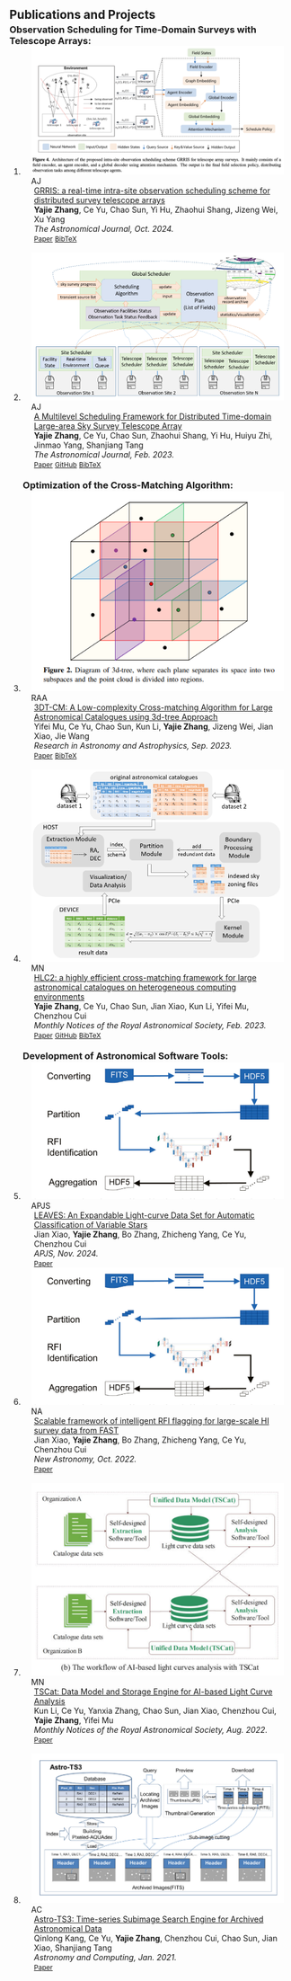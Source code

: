 <h2 id="publications" style="margin: 2px 0px -15px;">Publications and Projects</h2>
<br>
<h3 id="publications" style="margin: 2px 0px -15px;">Observation Scheduling for Time-Domain Surveys with Telescope Arrays: </h3>
<div class="publications">
<ol class="bibliography">


<li>
<div class="pub-row">

  <div class="col-sm-3 abbr" style="position: relative;padding-right: 15px;padding-left: 15px;">
    <img src="assets/img/AJ2.png" class="teaser img-fluid z-depth-1">
    <abbr class="badge">AJ</abbr>
  </div>

  <div class="col-sm-9" style="position: relative;padding-right: 15px;padding-left: 20px;">
    <div class="title"><a href="https://iopscience.iop.org/article/10.3847/1538-3881/ad77ab">GRRIS: a real-time intra-site observation scheduling scheme for distributed survey telescope arrays </a></div>
    <div class="author"><strong>Yajie Zhang</strong>, Ce Yu, Chao Sun, Yi Hu, Zhaohui Shang, Jizeng Wei, Xu Yang</div>
    <div class="periodical"><em>The Astronomical Journal, Oct. 2024.</em></div>
    <div class="links">
    <a href="https://iopscience.iop.org/article/10.3847/1538-3881/ad77ab" class="btn btn-sm z-depth-0" role="button" target="_blank" style="font-size:12px;">Paper</a>
      <a href="assets/files/IOPEXPORT_BIB.bib" class="btn btn-sm z-depth-0" role="button" target="_blank" style="font-size:12px;">BibTeX</a>
    </div> 
  </div>
</div>
</li>
<br>
<li>
<div class="pub-row">

  <div class="col-sm-3 abbr" style="position: relative;padding-right: 15px;padding-left: 15px;">
    <img src="assets/img/AJ.png" class="teaser img-fluid z-depth-1">
    <abbr class="badge">AJ</abbr>
  </div>

  <div class="col-sm-9" style="position: relative;padding-right: 15px;padding-left: 20px;">
    <div class="title"><a href="https://iopscience.iop.org/article/10.3847/1538-3881/acac24/meta">A Multilevel Scheduling Framework for Distributed Time-domain Large-area Sky Survey Telescope Array </a></div>
    <div class="author"><strong>Yajie Zhang</strong>, Ce Yu, Chao Sun, Zhaohui Shang, Yi Hu, Huiyu Zhi, Jinmao Yang, Shanjiang Tang</div>
    <div class="periodical"><em>The Astronomical Journal, Feb. 2023.</em></div>
    <div class="links">
    <a href="https://iopscience.iop.org/article/10.3847/1538-3881/acac24/meta" class="btn btn-sm z-depth-0" role="button" target="_blank" style="font-size:12px;">Paper</a>
      <a href="https://github.com/Yajie-Z/Telescope_Array_Observation_Scheduler" class="btn btn-sm z-depth-0" role="button" target="_blank" style="font-size:12px;">GitHub</a>
      <a href="assets/files/AJ2023.bib" class="btn btn-sm z-depth-0" role="button" target="_blank" style="font-size:12px;">BibTeX</a>
    </div>
  </div>
</div>
</li>
  
  <br>
<h3 id="publications" style="margin: 2px 0px -15px;">Optimization of the Cross-Matching Algorithm: </h3>
<br>
<li>
<div class="pub-row">

  <div class="col-sm-3 abbr" style="position: relative;padding-right: 15px;padding-left: 15px;">
    <img src="assets/img/RAA.png" class="teaser img-fluid z-depth-1">
    <abbr class="badge">RAA</abbr>
  </div>

  <div class="col-sm-9" style="position: relative;padding-right: 15px;padding-left: 20px;">
    <div class="title"><a href="https://iopscience.iop.org/article/10.1088/1674-4527/acee50/meta" target="_blank">3DT-CM: A Low-complexity Cross-matching Algorithm for Large Astronomical Catalogues using 3d-tree Approach</a></div>
    <div class="author">Yifei Mu, Ce Yu, Chao Sun, Kun Li, <strong>Yajie Zhang</strong>, Jizeng Wei, Jian Xiao, Jie Wang</div>
    <div class="periodical"><em>Research in Astronomy and Astrophysics, Sep. 2023.</em></div>
    <div class="links">
      <a href="https://iopscience.iop.org/article/10.1088/1674-4527/acee50/meta" class="btn btn-sm z-depth-0" role="button" target="_blank" style="font-size:12px;">Paper</a>
      <a href="assets/files/RAA2023.bib" class="btn btn-sm z-depth-0" role="button" target="_blank" style="font-size:12px;">BibTeX</a></div>
  </div>
</div>
</li>

<br>

<li>
<div class="pub-row">

  <div class="col-sm-3 abbr" style="position: relative;padding-right: 15px;padding-left: 15px;">
    <img src="assets/img/crossmatch_MN.png" class="teaser img-fluid z-depth-1">
    <abbr class="badge">MN</abbr>
  </div>

  <div class="col-sm-9" style="position: relative;padding-right: 15px;padding-left: 20px;">
    <div class="title"><a href="https://academic.oup.com/mnras/article/519/4/6381/6982913" target="_blank">HLC2: a highly efficient cross-matching framework for large astronomical catalogues on heterogeneous computing environments</a></div>
    <div class="author"><strong>Yajie Zhang</strong>, Ce Yu, Chao Sun, Jian Xiao, Kun Li, Yifei Mu, Chenzhou Cui </div>
    <div class="periodical"><em>Monthly Notices of the Royal Astronomical Society, Feb. 2023.</em></div>
    <div class="links">
      <a href="https://academic.oup.com/mnras/article/519/4/6381/6982913" class="btn btn-sm z-depth-0" role="button" target="_blank" style="font-size:12px;">Paper</a>
      <a href="https://github.com/Yajie-Z/HLC2" class="btn btn-sm z-depth-0" role="button" target="_blank" style="font-size:12px;">GitHub</a>
      <a href="assets/files/MN2023.bib" class="btn btn-sm z-depth-0" role="button" target="_blank" style="font-size:12px;">BibTeX</a></div>
  </div>
</div>
</li>

 <br>

<h3 id="publications" style="margin: 2px 0px -15px;">Development of Astronomical Software Tools: </h3>
<br>

<li>
<div class="pub-row">

  <div class="col-sm-3 abbr" style="position: relative;padding-right: 15px;padding-left: 15px;">
    <img src="assets/img/NA.png" class="teaser img-fluid z-depth-1">
    <abbr class="badge">APJS</abbr>
  </div>

  <div class="col-sm-9" style="position: relative;padding-right: 15px;padding-left: 20px;">
    <div class="title"><a href="https://iopscience.iop.org/article/10.3847/1538-4365/ad785b" target="_blank">LEAVES: An Expandable Light-curve Data Set for Automatic Classification of Variable Stars</a></div>
    <div class="author">Jian Xiao, <strong>Yajie Zhang</strong>, Bo Zhang, Zhicheng Yang, Ce Yu, Chenzhou Cui</div>
    <div class="periodical"><em>APJS, Nov. 2024.</em></div>
    <div class="links">
      <a href="https://www.sciencedirect.com/science/article/pii/S1384107622000434" class="btn btn-sm z-depth-0" role="button" target="_blank" style="font-size:12px;">Paper</a>
       </div>
	</div>
</div>
</li>

<li>
<div class="pub-row">

  <div class="col-sm-3 abbr" style="position: relative;padding-right: 15px;padding-left: 15px;">
    <img src="assets/img/NA.png" class="teaser img-fluid z-depth-1">
    <abbr class="badge">NA</abbr>
  </div>

  <div class="col-sm-9" style="position: relative;padding-right: 15px;padding-left: 20px;">
    <div class="title"><a href="https://www.sciencedirect.com/science/article/pii/S1384107622000434" target="_blank">Scalable framework of intelligent RFI flagging for large-scale HI survey data from FAST</a></div>
    <div class="author">Jian Xiao, <strong>Yajie Zhang</strong>, Bo Zhang, Zhicheng Yang, Ce Yu, Chenzhou Cui</div>
    <div class="periodical"><em>New Astronomy, Oct. 2022.</em></div>
    <div class="links">
      <a href="https://www.sciencedirect.com/science/article/pii/S1384107622000434" class="btn btn-sm z-depth-0" role="button" target="_blank" style="font-size:12px;">Paper</a>
       </div>
	</div>
</div>
</li>

<br>

<li>
<div class="pub-row">

  <div class="col-sm-3 abbr" style="position: relative;padding-right: 15px;padding-left: 15px;">
    <img src="assets/img/tscat.png" class="teaser img-fluid z-depth-1">
    <abbr class="badge">MN</abbr>
  </div>

  <div class="col-sm-9" style="position: relative;padding-right: 15px;padding-left: 20px;">
    <div class="title"><a href="https://www.sciencedirect.com/science/article/pii/S1384107622000434" target="_blank">TSCat: Data Model and Storage Engine for AI-based Light Curve Analysis</a></div>
    <div class="author">Kun Li, Ce Yu, Yanxia Zhang, Chao Sun, Jian Xiao, Chenzhou Cui, <strong>Yajie Zhang</strong>, Yifei Mu</div>
    <div class="periodical"><em>Monthly Notices of the Royal Astronomical Society, Aug. 2022.</em></div>
    <div class="links">
      <a href="https://academic.oup.com/mnras/article/514/4/4756/6612744" class="btn btn-sm z-depth-0" role="button" target="_blank" style="font-size:12px;">Paper</a>
       </div>
	   </div>
</div>
</li>

<br>

<li>
<div class="pub-row">

  <div class="col-sm-3 abbr" style="position: relative;padding-right: 15px;padding-left: 15px;">
    <img src="assets/img/ts3.png" class="teaser img-fluid z-depth-1">
    <abbr class="badge">AC</abbr>
  </div>

  <div class="col-sm-9" style="position: relative;padding-right: 15px;padding-left: 20px;">
    <div class="title"><a href="https://www.sciencedirect.com/science/article/pii/S1384107622000434" target="_blank">Astro-TS3: Time-series Subimage Search Engine for Archived Astronomical Data</a></div>
    <div class="author">Qinlong Kang, Ce Yu, <strong>Yajie Zhang</strong>, Chenzhou Cui, Chao Sun, Jian Xiao, Shanjiang Tang</div>
    <div class="periodical"><em>Astronomy and Computing, Jan. 2021.</em></div>
    <div class="links">
      <a href="https://www.sciencedirect.com/science/article/pii/S2213133720300822" class="btn btn-sm z-depth-0" role="button" target="_blank" style="font-size:12px;">Paper</a>
     </div>
	 </div>
</div>
</li>




</ol>
</div>
